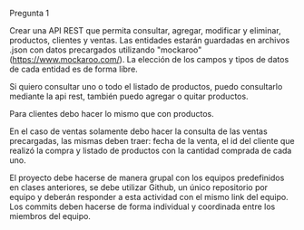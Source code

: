Pregunta 1


Crear una API REST que permita consultar, agregar, modificar y eliminar, productos, clientes y ventas. Las entidades estarán guardadas en archivos .json con datos precargados utilizando "mockaroo" (https://www.mockaroo.com/). La elección de los campos y tipos de datos de cada entidad es de forma libre.

Si quiero consultar uno o todo el listado de productos, puedo consultarlo mediante la api rest, también puedo agregar o quitar productos.

Para clientes debo hacer lo mismo que con productos.

En el caso de ventas solamente debo hacer la consulta de las ventas precargadas, las mismas deben traer: fecha de la venta, el id del cliente que realizó la compra y listado de productos con la cantidad comprada de cada uno.

El proyecto debe hacerse de manera grupal con los equipos predefinidos en clases anteriores, se debe utilizar Github, un único repositorio por equipo y deberán responder a esta actividad con el mismo link del equipo. Los commits deben hacerse de forma individual y coordinada entre los miembros del equipo.